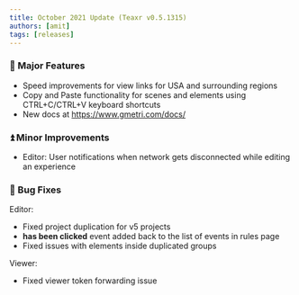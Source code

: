 ```yaml
---
title: October 2021 Update (Teaxr v0.5.1315)
authors: [amit]
tags: [releases]
---
```


### :rocket: Major Features

* Speed improvements for view links for USA and surrounding regions
* Copy and Paste functionality for scenes and elements using CTRL+C/CTRL+V keyboard shortcuts
* New docs at https://www.gmetri.com/docs/

### :arrow_double_up: Minor Improvements

* Editor: User notifications when network gets disconnected while editing an experience

### :bug: Bug Fixes

Editor:
* Fixed project duplication for v5 projects
* **has been clicked** event added back to the list of events in rules page
* Fixed issues with elements inside duplicated groups

Viewer:
* Fixed viewer token forwarding issue
